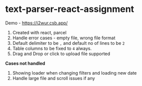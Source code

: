 # text-parser-react-assignment

Demo - https://i2wur.csb.app/

1. Created with react, parcel
2. Handle error cases - empty file, wrong file format
3. Default delimiter to be `,` and default no of lines to be `2`
4. Table columns to be fixed to `4` always.
5. Drag and Drop or click to upload file supported

**Cases not handled**
1. Showing loader when changing filters and loading new date
2. Handle large file and scroll issues if any
